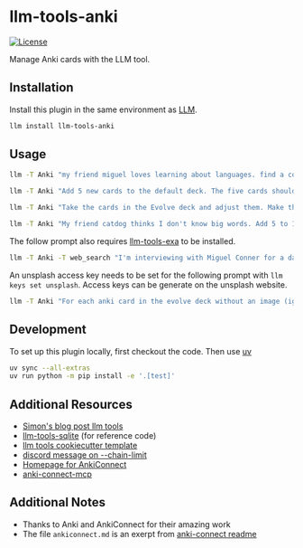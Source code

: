 # llm-tools-anki

[![License](https://img.shields.io/badge/license-Apache%202.0-blue.svg)](https://github.com/aled1027/llm-tools-anki/blob/main/LICENSE)

Manage Anki cards with the LLM tool.

## Installation

Install this plugin in the same environment as [LLM](https://llm.datasette.io/).

```bash
llm install llm-tools-anki
```

## Usage

```bash
llm -T Anki "my friend miguel loves learning about languages. find a cool card that I can share with him that I've been studying." --td
```

```bash
llm -T Anki "Add 5 new cards to the default deck. The five cards should ask about the colors in spanish for a language learning student" --td --chain-limit 25
```

```bash
llm -T Anki "Take the cards in the Evolve deck and adjust them. Make the cards similar, basically testing the same ideas, but make them different to keep the learning interesting and engaging for the learner. Remove any cards that you evolve" --td --chain-limit 50
```

```bash
llm -T Anki "My friend catdog thinks I don't know big words. Add 5 to 10 cards of big words that I should know so I'm not embarrassed. Add these to the default deck." --td --chain-limit 50
```

The follow prompt also requires [llm-tools-exa](https://github.com/daturkel/llm-tools-exa/tree/main) to be installed.

```bash
llm -T Anki -T web_search "I'm interviewing with Miguel Conner for a data science position in a few hours. Research him and create a few anki cards in my default deck for me to study." --td --chain-limit 50
```

An unsplash access key needs to be set for the following prompt with `llm keys set unsplash`. Access keys can be generate on the unsplash website.

```bash
llm -T Anki "For each anki card in the evolve deck without an image (ignore cards with images), use Anki_get_image_url to add an image. Make it visible in the front or back of the card, whichever makes more sense for that card. Make sure that the card is formatted as HTML (not markdown) or the image won't render correctly. The goal of the image is to increase visual appeal and improve memory retention." --td --chain-limit 50
```

## Development

To set up this plugin locally, first checkout the code. Then use [uv](https://astral.sh/)

```bash
uv sync --all-extras
uv run python -m pip install -e '.[test]'
```

## Additional Resources

- [Simon's blog post llm tools](https://simonwillison.net/2025/May/27/llm-tools/)
- [llm-tools-sqlite](https://github.com/simonw/llm-tools-sqlite/tree/main) (for reference code)
- [llm tools cookiecutter template](https://github.com/simonw/llm-plugin-tools)
- [discord message on --chain-limit](https://discord.com/channels/823971286308356157/1128504153841336370/1388261616583442502)
- [Homepage for AnkiConnect](https://foosoft.net/projects/anki-connect)
- [anki-connect-mcp](https://github.com/spacholski1225/anki-connect-mcp)

## Additional Notes

- Thanks to Anki and AnkiConnect for their amazing work
- The file `ankiconnect.md` is an exerpt from [anki-connect readme](https://github.com/amikey/anki-connect)
